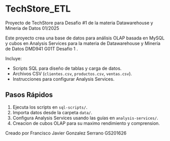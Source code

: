 # TechStore_ETL
Proyecto de TechStore para Desafio #1 de la materia Datawarehouse y Mineria de Datos 01/2025

Este proyecto crea una base de datos para análisis OLAP basada en MySQL y cubos en Analysis Services para la materia de Datawarehouse y Minería de Datos DMD941 G01T Desafio 1 . 

Incluye:
- Scripts SQL para diseño de tablas y carga de datos.
- Archivos CSV (`clientes.csv`, `productos.csv`, `ventas.csv`).
- Instrucciones para configurar Analysis Services.

## Pasos Rápidos
1. Ejecuta los scripts en `sql-scripts/`.
2. Importa datos desde la carpeta `data/`.
3. Configura Analysis Services usando las guías en `analysis-services/`.
4. Creacion de cubos OLAP para su maximo rendimiento y comprension.


Creado por Francisco Javier Gonzalez Serrano GS201626

